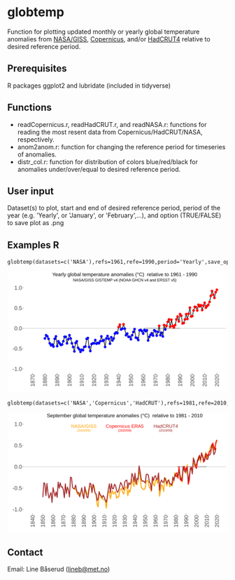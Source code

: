 # globtemp
Function for plotting updated monthly or yearly global temperature anomalies from [NASA/GISS](https://data.giss.nasa.gov/gistemp), [Copernicus](https://climate.copernicus.eu/climate-bulletins), and/or [HadCRUT4](https://www.metoffice.gov.uk/hadobs/hadcrut4) relative to desired reference period.

## Prerequisites
R packages ggplot2 and lubridate (included in tidyverse)

## Functions
* readCopernicus.r, readHadCRUT.r, and readNASA.r: functions for reading the most resent data from Copernicus/HadCRUT/NASA, respectively.
* anom2anom.r: function for changing the reference period for timeseries of anomalies.
* distr_col.r: function for distribution of colors blue/red/black for anomalies under/over/equal to desired reference period.

## User input
Dataset(s) to plot, start and end of desired reference period, period of the year (e.g. 'Yearly', or 'January', or 'February',...), and option (TRUE/FALSE) to save plot as .png

## Examples R
```
globtemp(datasets=c('NASA'),refs=1961,refe=1990,period='Yearly',save_option=F,save_name=NA)
```
![test](figs/example_yearly.png)

```
globtemp(datasets=c('NASA','Copernicus','HadCRUT'),refs=1981,refe=2010,period='September',save_option=T,save_name="example.png")
```
![test](figs/example_sept2.png)

## Contact

Email: Line Båserud (lineb@met.no)
